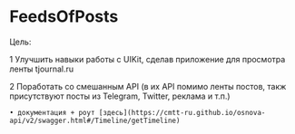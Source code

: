 # FeedsOfPosts

Цель: 

1 Улучшить навыки работы с UIKit, сделав приложение для просмотра ленты tjournal.ru 

2 Поработать со смешанным API (в их API помимо ленты постов, такж присутствуют посты из Telegram, Twitter, реклама и т.п.)

    • документация + роут [здесь](https://cmtt-ru.github.io/osnova-api/v2/swagger.html#/Timeline/getTimeline)
